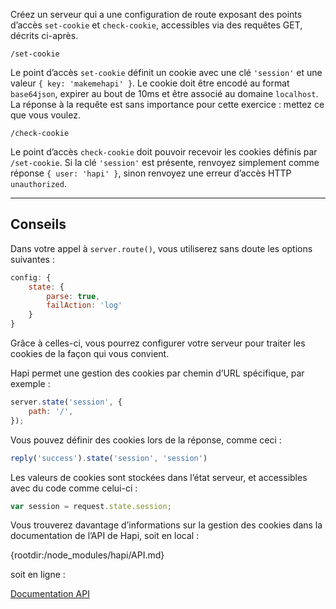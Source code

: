 Créez un serveur qui a une configuration de route exposant des points d’accès
`set-cookie` et `check-cookie`, accessibles via des requêtes GET, décrits
ci-après.

```
/set-cookie
```

Le point d’accès `set-cookie` définit un cookie avec une clé `'session'` et une
valeur `{ key: 'makemehapi' }`.  Le cookie doit être encodé au format
`base64json`, expirer au bout de 10ms et être associé au domaine `localhost`.
La réponse à la requête est sans importance pour cette exercice : mettez ce
que vous voulez.

```
/check-cookie
```

Le point d’accès `check-cookie` doit pouvoir recevoir les cookies définis par
`/set-cookie`.  Si la clé `'session'` est présente, renvoyez simplement comme
réponse `{ user: 'hapi' }`, sinon renvoyez une erreur d’accès HTTP
`unauthorized`.

--------------------

## Conseils

Dans votre appel à `server.route()`, vous utiliserez sans doute les options
suivantes :

```js
config: {
    state: {
        parse: true,
        failAction: 'log'
    }
}
```

Grâce à celles-ci, vous pourrez configurer votre serveur pour traiter les
cookies de la façon qui vous convient.

Hapi permet une gestion des cookies par chemin d’URL spécifique, par exemple :

```js
server.state('session', {
    path: '/',
});
```

Vous pouvez définir des cookies lors de la réponse, comme ceci :

```js
reply('success').state('session', 'session')
```

Les valeurs de cookies sont stockées dans l’état serveur, et accessibles avec
du code comme celui-ci :

```js
var session = request.state.session;
```

Vous trouverez davantage d’informations sur la gestion des cookies dans la
documentation de l’API de Hapi, soit en local :

  {rootdir:/node_modules/hapi/API.md}

soit en ligne :

  [Documentation API](http://hapijs.com/api)

